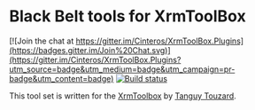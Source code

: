 # Black Belt tools for XrmToolBox

[![Join the chat at
https://gitter.im/Cinteros/XrmToolBox.Plugins](https://badges.gitter.im/Join%20Chat.svg)](https://gitter.im/Cinteros/XrmToolBox.Plugins?utm_source=badge&utm_medium=badge&utm_campaign=pr-badge&utm_content=badge)
[![Build
status](https://ci.appveyor.com/api/projects/status/y3imwqgt5fsxye7f/branch/master?svg=true)](https://ci.appveyor.com/project/shytikov/blackbelt/branch/master)


This tool set is written for the [XrmToolbox](http://www.xrmtoolbox.com/) by
[Tanguy Touzard](https://github.com/MscrmTools).
